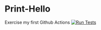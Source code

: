 # Print-Hello
Exercise my first Github Actions
[![Run Tests](https://github.com/Moniquecho/Print-Hello/actions/workflows/run-tests.yml/badge.svg)](https://github.com/Moniquecho/Print-Hello/actions/workflows/run-tests.yml)
